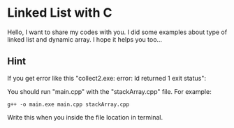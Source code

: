 # Linked List with C

Hello, I want to share my codes with you. I did some examples about type of linked list and dynamic array. I hope it helps you too...

## Hint
If you get error like this "collect2.exe: error: ld returned 1 exit status":

You should run "main.cpp" with the "stackArray.cpp" file. For example:

```
g++ -o main.exe main.cpp stackArray.cpp
```
Write this when you inside the file location in terminal.
